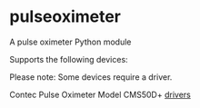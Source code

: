 # pulseoximeter
A pulse oximeter Python module

Supports the following devices:

Please note: Some devices require a driver.

Contec Pulse Oximeter Model CMS50D+ [drivers](http://www.silabs.com/products/mcu/Pages/USBtoUARTBridgeVCPDrivers.aspx)
